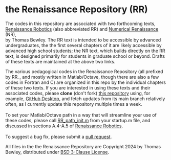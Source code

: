 # the Renaissance Repository (RR)
The codes in this repository are associated with two forthcoming texts,<BR>
<a href="http://robotics.ucsd.edu/RR.pdf">Renaissance Robotics</a> (also abbreviated RR) and
<a href="http://robotics.ucsd.edu/RR.pdf">Numerical Renaissance</a> (NR),<BR>
by Thomas Bewley.  The RR text is intended to be accessible by advanced undergraduates, the the first several chapters of it are likely accessible by advanced high school students; the NR text, which builds directly on the RR text,
is designed primarily for students in graduate school or beyond. Drafts of these texts are maintained at the above two links.<BR>

The various pedagogical codes in the Renaissance Repository (all prefixed by RR_, and mostly written in Matlab/Octave, though there are also a few codes in Fortran and C) are organized in this repo by the individual chapters of these two texts.
If you are interested in using these texts and their associated codes, please <B>clone</B> (don't fork) <a href="https://github.com/tbewley/RR">this repository</a>
using, for example, <a href="https://desktop.github.com/">GitHub Desktop</a>, and fetch updates from its main branch relatively often,
as I currently update this repository multiple times a week.<BR><BR>
To set your Matlab/Octave path in a way that will streamline your use of these codes,
please call <a href="https://github.com/tbewley/RR/blob/main/RR_path_init.m">RR_path_init.m</a> from your startup.m file, and discussed in sections A.4-A.5 of <a href="http://robotics.ucsd.edu/RR.pdf">Renaissance Robotics</a>.<BR><BR>
To suggest a bug fix, please submit a <a href="https://docs.github.com/en/github/collaborating-with-issues-and-pull-requests/about-pull-requests">pull request</a>.
  
All files in the the Renaissance Repository are Copyright 2024 by Thomas Bewley, distributed under <a href="https://github.com/tbewley/RR/blob/main/LICENSE">BSD 3-Clause License</a>.<BR>
